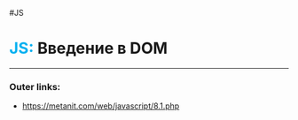 #JS
# <font color="#00b0f0">JS:</font> Введение в DOM
---
### Outer links:
- https://metanit.com/web/javascript/8.1.php